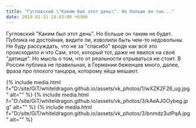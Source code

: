 ```yaml
---
title: "Гугловский \"Каким был этот день\". Но больше он так..."
date: 2019-01-31 14:43:00 +0300
---
```


Гугловский "Каким был этот день". Но больше он таким не будет. Публика не достойная, видите ли, изволили быть чем-то недовольны. Не буду рассуждать, что не за "спасибо" вроде как всё это происходило и что Сам, этот, который тот, даже не явился на своё "детище". Но мысль о том, что от реальности отрываться не стоит. В России публика не правильная, в Германии беженцев много, далее, фраза про плохого танцора, которому яйца мешают.


{% include media.html f="D:/site/GiT/whiteldragon.github.io/assets/vk_photos/1/wXZK2F26_ug.jpg" alt="" %}
{% include media.html f="D:/site/GiT/whiteldragon.github.io/assets/vk_photos/3/kAeAJGOybeg.jpg" alt="" %}
{% include media.html f="D:/site/GiT/whiteldragon.github.io/assets/vk_photos/3/bnmdz3utPqA.jpg" alt="" %}
